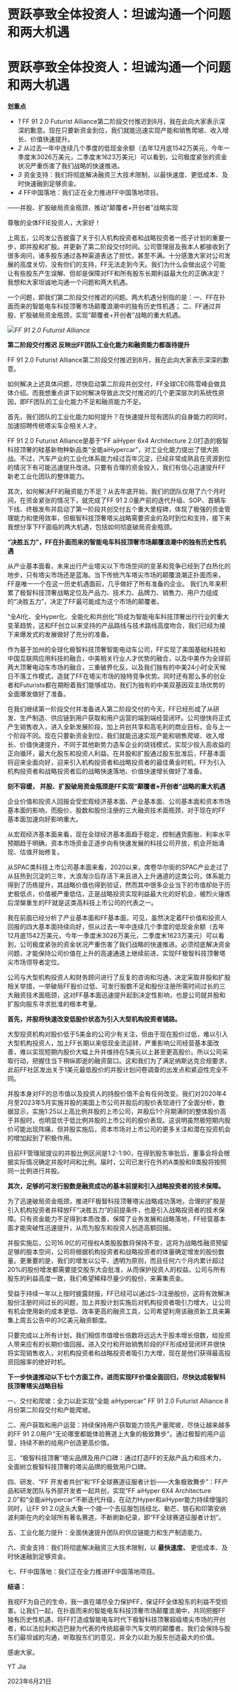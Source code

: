 # 贾跃亭致全体投资人：坦诚沟通一个问题和两大机遇

# 贾跃亭致全体投资人：坦诚沟通一个问题和两大机遇

**划重点**

  * _1_ FF 91 2.0 Futurist Alliance第二阶段交付推迟到8月，我在此向大家表示深深的歉意。现在只要新资金到位，我们就能迅速实现产能和销售爬坡、收入增长、价值快速提升。
  * _2_ 从过去一年中连续几个季度的低现金余额（去年12月底1542万美元，今年一季度末3026万美元，二季度末1623万美元）可以看到，公司极度紧张的资金状况严重伤害了我们战略的快速推进。
  * _3_ 资金支持：我们将彻底解决融资三大技术限制，以最快速度、更低成本、及时快速融到足够资金。
  * _4_ FF中国落地：我们正在全力推进FF中国落地项目。

——并股、扩股破局资金瓶颈，推动“颠覆者+开创者”战略实现

尊敬的全体FFIE投资人，大家好！

上周五，公司发公告披露了关于引入机构投资者和战略投资者一揽子计划的重要一步，即并股和扩股。并更新了第二阶段交付时间。公司管理层及我本人都接收到了很多询问，诸多股东通过各种渠道表达了担忧，甚至不满。十分感激大家对公司发展的高度关切，没有你们的支持，FF无法走到今天。我们为什么会做出这个可能让有些股东产生误解、但却是保障对FF和所有股东长期利益最大化的正确决定？我想和大家坦诚地沟通一个问题和两大机遇。

一个问题，即我们第二阶段交付推迟的问题。两大机遇分别指的是：一、FF在扑面而来的智能电车科技顶奢市场颠覆浪潮中的独有历史性机遇；
二、FF通过并股、扩股破局资金瓶颈，实现“颠覆者+开创者”战略的重大机遇。

![](https://inews.gtimg.com/news_bt/ODdC-1_4EZzA3q2qbczUHfzmOkPWxDsahgrDeIWkAByioAA/1000)_FF
91 2.0 Futurist Alliance_

**第二阶段交付推迟 反映出FF团队工业化能力和融资能力都亟待提升**

FF 91 2.0 Futurist Alliance第二阶段交付推迟到8月，我在此向大家表示深深的歉意。

如何解决上述具体问题，尽快启动第二阶段共创交付，FF全球CEO陈雪峰会做具体介绍。而我想重点讲下如何解决导致此次交付推迟的几个更深层次的系统性原因，即FF团队的工业化能力不足和融资能力不足。

首先，我们团队的工业化能力如何提升？在快速提升现有团队的自身能力的同时，加速招聘传统塔尖车企相关人才。

FF 91 2.0 Futurist Alliance是基于“FF aiHyper 6x4 Architecture
2.0打造的极智科技顶奢的硅基新物种新品类“全能aiHypercar”，对工业化能力提出了很大挑战。不过，汽车产业的工业化体系能力经过百年沉淀，已经非常成熟且在资源到位的情况下有可能迅速提升改进。只要有合理的资金投入，我们有信心迅速提升FF新老工业化团队的整体能力。

其次，如何解决FF的融资能力不足？从去年底开始，我们的团队仅用了六个月时间，在资金紧张的情况下，就完成了FF 91
2.0量产前的迭代升级、SOP、首辆车下线、终极发布并启动了第一阶段共创交付五个重大里程碑，体现了极强的资金管理能力和使用效率，但极智科技顶奢塔尖战略需要资金的及时到位和支持，接下来我想分享下FF面临的两大机遇，包括如何彻底破局资金瓶颈。

**“决胜五力”，FF在扑面而来的智能电车科技顶奢市场颠覆浪潮中的独有历史性机遇**

从产业基本面看，未来出行产业塔尖以下市场空间的变革和竞争已经到了白热化的地步，只有塔尖市场还是蓝海。当下传统汽车塔尖市场的颠覆浪潮正扑面而来，FF是唯一一个在这一历史机遇面前，几乎做好了所有准备的企业。
我们九年来积累了极智科技顶奢战略定位及产品力、技术力、品牌力、销售力、用户力组成的“决胜五力”，决定了FF最可能成为这个市场的颠覆者。

“全AI化、全Hyper化、全能化和共创化”将成为智能电车科技顶奢出行行业的重大变革趋势，这和FF创立以来坚持的产品路线与技术路线高度吻合，我们已经为接下来爆发式的发展做好了充分的准备。

作为基于加州的全球化极智科技顶奢智能电动车公司，FF实现了美国基础科技和中国互联网应用科技的融合，中美相关行业人才优势的融合，以及中美作为全球前两大顶奢电动车市场的融合，三重破界化反，以及我们独有的中美24小时全天候日不落工作模式，造就了FF在塔尖市场的独特竞争优势。同时还有那么多的创业者和Futurists都在期盼着我们能够成功，我们为独有的中美双基因双主场优势的全面爆发做好了准备。

在我们继续第一阶段交付并准备进入第二阶段交付的今天，FF已经形成了从研发、生产制造、供应链到用户获取和用户运营的端到端经营闭环。公司很快将正式产生销售收入，进入全新发展阶段，加上共创共享和高毛利的商业目标，会与上一个阶段不同。现在只要新资金到位，我们就能迅速实现产能和销售爬坡、收入增长、价值快速提升，不同于其他新势力造车企业的烧钱模式，实现少投入高收益的正向循环，最大化股东和投资人利益。在并股和扩股通过股东批准后，FF基本面将迎来全面向好，迎来引入机构投资者和战略投资者的最佳黄金时机，FF为引入机构投资者和战略投资者后的战略快速落地、价值快速增长做好了准备。

**刻不容缓， 并股、扩股破局资金瓶颈是FF实现“颠覆者+开创者“战略的重大机遇**

企业价值和投资人回报会受宏观经济基本面、产业基本面、公司基本面和资本市场基本面的影响，而股价、股数和股份注册的三大融资技术面瓶颈，对于现在的FF基本面加速向好影响重大。

从宏观经济基本面来看，现在全球经济基本面趋于稳定，控制通货膨胀、利率水平预期趋于明确，资本市场资金正逐步向有快速发展的科技公司开放，机会开始涌现、估值开始修复。

从SPAC类科技上市公司基本面来看，2020以来，席卷华尔街的SPAC产业走过了从狂热到沉淀的三年，大浪淘沙后存活下来且进入上升通道的这类公司，体系能力得到了历练提升，其战略价值也得到验证，然而其中很多企业当下的市值却处于历史极低点，价值被严重低估，正是战略投资实现利益最大化的好机会，被烈火锤炼后涅槃重生的FF就是这类高科技上市公司的代表之一。

我在前面已经分析了产业基本面和FF基本面，可见，虽然决定着FF价值和投资人回报的四大基本面持续向好，但从过去一年中连续几个季度的低现金余额（去年12月底1542万美元，今年一季度末3026万美元，二季度末1623万美元）可以看到，公司极度紧张的资金状况严重伤害了我们战略的快速推进。必须彻底解决资金问题，才能保持公司价值在上升的高速通道上继续前进，实现FF极智科技顶奢塔尖市场领导者定位。

公司与大型机构投资人和财务顾问进行了反复的咨询和沟通，决定采取并股和扩股相关举措，一举破局FF股价过低、可发行股数不足和股份注册所需时间过长的三大融资技术面瓶颈，这对FF基本面迅速提升起到决定性影响，也是公司就并股和扩股向股东寻求批准的根本考量。

**首先，并股将快速改变低股价状态为引入大型机构投资者铺路。**

大型投资机构对股价低于5美金的公司少有关注，但由于现在股价过低，难以引入大型机构投资人，加上FF长期以来低现金流运转，严重影响公司经营基本面改善，难以实现短期内股价大幅上升并维持在5美元以上甚至更高股价。所以公司采取行动，把握住当下稍纵即逝的融资窗口。这和我们为了满足纳斯达克合规要求，此前FF社区发出关于1美元最低股价的并股计划问卷调查的出发点和紧迫性完全不同。

并股本身对FF的总市值以及投资人的持股价值不会有任何改变。我们对2020年4月至2023年5月实施并股的美国上市公司并股后的股价表现进行了全面分析，数据显示，实施1:25以上高比例并股的上市公司，并股后1个月期满时的整体股价高于并股时，也明显优于低比例并股的上市公司的股价表现。这说明虽然极短期内股价可能出现阵痛，但并股实施后，资本市场对上市公司的更多关注和潜在投资机会的增加起到了积极作用。

目前FF管理层提议的并股比例区间是1:2-1:90，在得到股东审批后，董事会将会根据实际情况确定并股时间和比例。届时，公司已发行在外的A类股和B类股将按照同一比例进行并股。

**其次，足够的可发行股数是融资成功的基本前提和引入战略投资者的技术保障。**

为了迅速破局资金瓶颈，推进FF极智科技顶奢塔尖战略成功落地，合理的扩股是引入机构投资者并释放FF“决胜五力”的前提条件，也是引入战略投资者的技术保障。只有资金能力不足得到本质改善，保障了业务发展和战略落地，FF经营基本面才能突破性迅速提升，从而为股东和投资人创造高额回报。

并股实施后，公司16.9亿的可授权A类股股数将保持不变，这将为战略性融资预留足够的股本空间，公司将根据机构投资者和战略投资者的体量确定增发的股份数量。更重要的是，我们的增发以公平、透明为原则，而且任何六个月内累计超过20%的股份增发都需要提交股东大会批准，从而保护投资人的权益。公司与所有股东的利益高度一致，我们希望稀释尽量少的股份，来筹集资金。

受益于持续一年以上按时披露财报，FF已经可以通过S-3注册股份，这将有效解决股份注册时间过长的问题，加上并股计划实施后对机构投资者吸引力增大，让公司有机会使用新的成本更低、效率更高的融资工具，公司希望利用该融资新工具来筹集上周五公告中的3亿美元融资额度。

只要完成以上所有计划，我们相信市值增长倍数将远远大于股本增长倍数，给投资人带来应有的长期价值回报。进入交付和开始销售阶段的FF形成经营闭环并很快将实现销售收入，对机构投资者和战略投资者吸引力大增，现在是他们获得最高投资回报率的绝好时机。

**下一步快速推动以下七个方面工作，进而实现FF价值全面回归，尽快达成极智科技顶奢塔尖战略目标**

一、交付和爬坡：全力以赴实现“全能 aiHypercar” FF 91 2.0 Futurist Alliance 8月份第二阶段交付和产能爬坡。

二、用户获取和用户运营：持续保持用户获取能力领先产量爬坡，尽快让越来越多的FF 91
2.0用户“无论哪里都能体验赛道上大象的极致舞步”。通过极智的用户运营，持续不断的给用户创造更高价值。

三、“极智科技顶奢”塔尖品牌及用户口碑：通过打造FF的无敌产品力和技术力，全面树立极智科技顶奢的塔尖品牌的极致用户口碑。

四、研发、“FF 开发者共创”和“FF全球赛道征服者计划——大象极致舞步”：FF产品和研发团队与外部开发者一起共创，实现“FF aiHyper 6X4
Architecture 2.0”和“全能aiHypercar“不断迭代升级，在动力Hyper和aiHyper能力持续增强的同时，让FF 91
2.0这头大象一个接一个去征服包括纽北、勒芒、银石和印第安纳波利斯在内的全球所有著名赛道，不断刷新纪录，即“FF全球赛道征服者计划”。

五、工业化能力提升：全面快速提升团队的供应链能力和生产制造能力。

六、资金支持：我们将彻底解决融资三大技术限制，以 **最快速度、** 更低成本、及时快速融到足够资金。

七、FF中国落地：我们正在全力推进FF中国落地项目。

**结语：**

我视FF为自己的生命，我一直在竭尽全力保护FF，保证FF全体股东的利益不受损害。让我们一起，在扑面而来的智能电车科技顶奢市场颠覆浪潮中，共同把握FF独有历史性机遇，将FF打造成智能电车时代下极智科技顶奢超级塔尖市场的开创者，和以法拉利和迈巴赫为代表的传统超豪华汽车文明的颠覆者。我们会保持与股东们最坦诚的沟通，听取股东们的意见，并全力以赴为股东创造最大的价值。

感谢大家。

YT Jia

2023年6月21日

